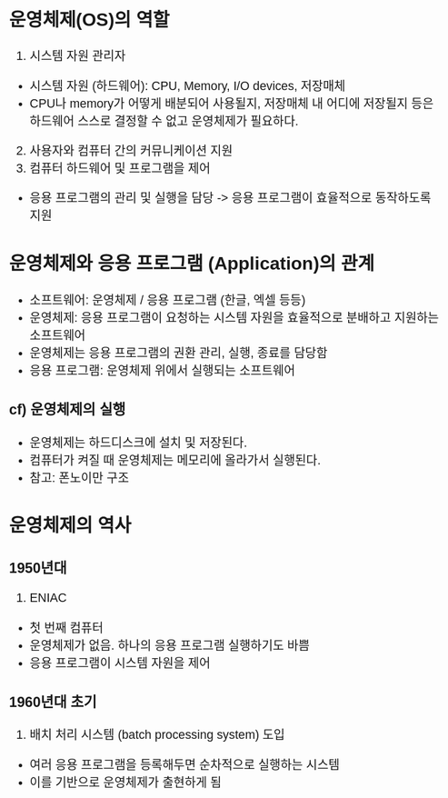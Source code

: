 <style>
  body {
  font-family: Helvetica;
  font-size: 16pt;
  }
</style>

## 운영체제(OS)의 역할
1. 시스템 자원 관리자
- 시스템 자원 (하드웨어): CPU, Memory, I/O devices, 저장매체
- CPU나 memory가 어떻게 배분되어 사용될지, 저장매체 내 어디에 저장될지 등은 하드웨어 스스로 결정할 수 없고 운영체제가 필요하다.

2. 사용자와 컴퓨터 간의 커뮤니케이션 지원
3. 컴퓨터 하드웨어 및 프로그램을 제어
- 응용 프로그램의 관리 및 실행을 담당 -> 응용 프로그램이 효율적으로 동작하도록 지원

## 운영체제와 응용 프로그램 (Application)의 관계
- 소프트웨어: 운영체제 / 응용 프로그램 (한글, 엑셀 등등)
- 운영체제: 응용 프로그램이 요청하는 시스템 자원을 효율적으로 분배하고 지원하는 소프트웨어
- 운영체제는 응용 프로그램의 권환 관리, 실행, 종료를 담당함
- 응용 프로그램: 운영체제 위에서 실행되는 소프트웨어

### cf) 운영체제의 실행
- 운영체제는 하드디스크에 설치 및 저장된다.
- 컴퓨터가 켜질 때 운영체제는 메모리에 올라가서 실행된다.
- 참고: 폰노이만 구조

## 운영체제의 역사

### 1950년대
1. ENIAC
- 첫 번째 컴퓨터
- 운영체제가 없음. 하나의 응용 프로그램 실행하기도 바쁨
- 응용 프로그램이 시스템 자원을 제어

### 1960년대 초기
1. 배치 처리 시스템 (batch processing system) 도입
- 여러 응용 프로그램을 등록해두면 순차적으로 실행하는 시스템
- 이를 기반으로 운영체제가 출현하게 됨
